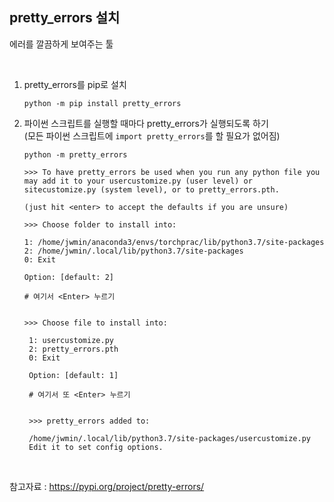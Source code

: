 ## pretty_errors 설치
에러를 깔끔하게 보여주는 툴

<br>

1. pretty_errors를 pip로 설치
   ```console
   python -m pip install pretty_errors
   ```

2. 파이썬 스크립트를 실행할 때마다 pretty_errors가 실행되도록 하기     
   (모든 파이썬 스크립트에 `import pretty_errors`를 할 필요가 없어짐)
   ```console
   python -m pretty_errors

   >>> To have pretty_errors be used when you run any python file you may add it to your usercustomize.py (user level) or sitecustomize.py (system level), or to pretty_errors.pth.

   (just hit <enter> to accept the defaults if you are unsure)
   
   >>> Choose folder to install into:
   
   1: /home/jwmin/anaconda3/envs/torchprac/lib/python3.7/site-packages
   2: /home/jwmin/.local/lib/python3.7/site-packages
   0: Exit
   
   Option: [default: 2]
   
   # 여기서 <Enter> 누르기
   
   
   >>> Choose file to install into:

    1: usercustomize.py
    2: pretty_errors.pth
    0: Exit

    Option: [default: 1] 
    
    # 여기서 또 <Enter> 누르기


    >>> pretty_errors added to:
    
    /home/jwmin/.local/lib/python3.7/site-packages/usercustomize.py
    Edit it to set config options.
   ```


<br>

참고자료 : https://pypi.org/project/pretty-errors/
